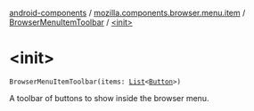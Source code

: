 [android-components](../../index.md) / [mozilla.components.browser.menu.item](../index.md) / [BrowserMenuItemToolbar](index.md) / [&lt;init&gt;](./-init-.md)

# &lt;init&gt;

`BrowserMenuItemToolbar(items: `[`List`](https://kotlinlang.org/api/latest/jvm/stdlib/kotlin.collections/-list/index.html)`<`[`Button`](-button/index.md)`>)`

A toolbar of buttons to show inside the browser menu.

